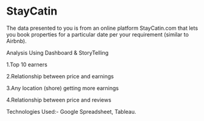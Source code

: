 # StayCatin
The data presented to you is from an online platform StayCatin.com that lets you book properties for a particular date per your requirement (similar to Airbnb).

Analysis Using Dashboard & StoryTelling

1.Top 10 earners

2.Relationship between price and earnings

3.Any location (shore) getting more earnings

4.Relationship between price and reviews

Technologies Used:- Google Spreadsheet, Tableau.
